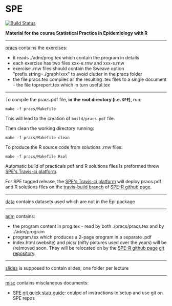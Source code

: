 SPE
================

[![Build Status](https://travis-ci.org/SPE-R/SPE.svg?branch=master)](https://travis-ci.org/SPE-R/SPE)

**Material for the course Statistical Practice in Epidemiology with R**

-----

[pracs](https://github.com/SPE-R/SPE/tree/master/pracs) contains the exercises:

-   it reads ./adm/prog.tex which contain the program in details
-   each exercise has two files xxx-e.rnw and xxx-s.rnw
-   exercise .rnw files should contain the Sweave option "prefix.string=./graph/xxx" to avoid clutter in the pracs folder
-   the file pracs.tex compiles all the resulting .tex files to a single document - the file topreport.tex which in turn useful.tex

-----

To compile the pracs.pdf file, **in the root directory (i.e. `SPE`)**, run:

`make -f pracs/Makefile`

This will lead to the creation of `build/pracs.pdf` file.

Then clean the working directory running:

`make -f pracs/Makefile clean`

To produce the R source code from solutions .rnw files:

`make -f pracs/Makefile Rsol`

Automatic build of practicals pdf and R solutions files is preformed threw [SPE's Travis-ci platform](https://travis-ci.org/SPE-R/SPE).

For SPE tagged release, the [SPE's Travis-ci platform](https://travis-ci.org/SPE-R/SPE) will deploy pracs.pdf and R solutions files on the [travis-build branch](https://github.com/SPE-R/SPE-R.github.io/tree/travis-build) of [SPE-R github page](https://spe-r.github.io/).

-----

[data](https://github.com/SPE-R/SPE/tree/master/data) contains datasets used which are not in the Epi package

-----

[adm](https://github.com/SPE-R/SPE/tree/master/adm) contains:

-   the program content in prog.tex - read by both ./pracs/pracs.tex and by ./adm/program
-   program.tex which produces a 2-page program in a separate .pdf
-   index.html (website) and pics/ (nifty pictures used over the years) will be (re)moved soon. They will be relocated on by the [SPE-R github page](https://spe-r.github.io/) [git repository](https://github.com/SPE-R/SPE-R.github.io/tree/master).

-----

[slides](https://github.com/SPE-R/SPE/tree/master/slides) is supposed to contain slides; one folder per lecture

-----

[misc](https://github.com/SPE-R/SPE/tree/master/misc) contains misclaneous documents:

- [SPE git quick statr guide](https://github.com/SPE-R/SPE/tree/master/misc/SPE_git-quick_start.md): coulpe of instructions to setup and use git on SPE repos
